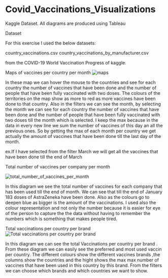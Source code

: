 # Covid_Vaccinations_Visualizations
Kaggle Dataset. All diagrams are produced using Tableau

Dataset

For this exercise I used the below datasets:

country_vaccinations.csv
country_vaccinations_by_manufacturer.csv

from the COVID-19 World Vaccination Progress of kaggle.

Maps of vaccines per country per month
![maps](https://user-images.githubusercontent.com/22845560/147950915-d8a6d03c-3a8e-46e8-9880-4428427addad.PNG)


In these map we can hover the mouse to the countries and see for each country the number of vaccines that have been done and the number of people that have been fully vaccinated with two doses. The colours of the territories on the map show as more to red as more vaccines have been done to that country. Also in the filters we can see the month, by selecting the month we can see for each country the number of vaccines that have been done and the number of people that have been fully vaccinated with two doses till the month which is selected. I keep the max because in the data in every new line we sum the number of vaccines of this day an all the previous ones. So by getting the max of each month per country we get actually the amount of vaccines that have been done till the last day of the month.

ex.If I have selected from the filter March we will get all the vaccines that have been done till the end of March

Total number of vaccines per company per month

![total_number_of_vaccines_per_month](https://user-images.githubusercontent.com/22845560/147951269-00b4dbc9-63a3-4af4-8ddd-028489fb5b31.PNG)

In this diagram we see the total number of vaccines for each company that has been used till the end of month. We can see that till the end of January 183 doses of AstraZeneka have been done. Also as the colours go to deepen blue as bigger is the amount of the vaccinations. I used also the colour representation and not only the number because it is easier for eye of the person to capture the the data without having to remember the numbers which is something that makes people tired.

Total vaccinations per country per brand
![Total vaccinations per country per brand](https://user-images.githubusercontent.com/22845560/147951244-af4d8d74-174c-4cbf-ac80-6f82ddc05435.PNG)


 In this diagram we can see the total Vaccinations per country per brand . From these diagram we can easily see the preferred and most used vaccin per country. The different colours show the different vaccines brands ,the columns show the countries and  the hight shows the max max number of vaccines that have been used in this country by this brand.
From the filters we can choose which brands and which countries we want to show.


